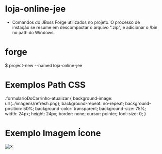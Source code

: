 # loja-online-jee

- Comandos do JBoss Forge utilizados no projeto. O processo de instação se resume em descompactar o arquivo ".zip",
e adicionar o /bin no path do Windows. 

# forge
$ project-new --named loja-online-jee

# Exemplos Path CSS
.formularioDoCarrinho-atualizar {
	background-image: url(../imagens/refresh.png);
	background-repeat: no-repeat;
	background-position: 50%;
	background-color: transparent;
	background-size: 75%;
	width: 24px;
	height: 24px;
	border: none;
	cursor: pointer;
	font-size: 0;
}



# Exemplo Imagem Ícone
<td class="formularioDoCarrinho-item">
    <a jsf:action="#{carrinhoComprasBean.remover(carrinhoItem)}">
        <img class="formularioDoCarrinho-item-remover-imagem"  src="#{request.contextPath}/resources/imagens/trash.png" alt="X" title="Remover" />
    </a>
</td>